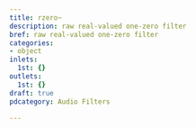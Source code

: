 ```yaml
---
title: rzero~
description: raw real-valued one-zero filter
bref: raw real-valued one-zero filter
categories:
- object
inlets:
  1st: {}
outlets:
  1st: {}
draft: true
pdcategory: Audio Filters

---
```


